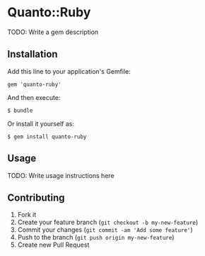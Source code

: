 # Quanto::Ruby

TODO: Write a gem description

## Installation

Add this line to your application's Gemfile:

    gem 'quanto-ruby'

And then execute:

    $ bundle

Or install it yourself as:

    $ gem install quanto-ruby

## Usage

TODO: Write usage instructions here

## Contributing

1. Fork it
2. Create your feature branch (`git checkout -b my-new-feature`)
3. Commit your changes (`git commit -am 'Add some feature'`)
4. Push to the branch (`git push origin my-new-feature`)
5. Create new Pull Request
